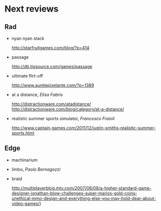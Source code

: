 # Next reviews

## Rad

* nyan nyan stack

  http://starfruitgames.com/blog/?p=414
  
* passage

  http://db.tigsource.com/games/passage
  
* ultimate flirt-off

  http://www.auntiepixelante.com/?p=1389
  
* at a distance, *Elisa Fabris*

  http://distractionware.com/atadistance/<br/>
  http://distractionware.com/blog/category/at-a-distance/
  
* realistic summer sports simulator, *Francesco Fraioli*

  http://www.captain-games.com/2011/12/justin-smiths-realistic-summer-sports.html

## Edge

* machinarium

* limbo, *Paolo Bernagozzi*

* braid

  http://multiplayerblog.mtv.com/2007/08/08/a-higher-standard-game-designer-jonathan-blow-challenges-super-marios-gold-coins-unethical-mmo-design-and-everything-else-you-may-hold-dear-about-video-games/)
